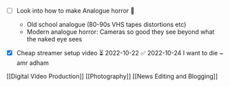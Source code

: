 - [ ] Look into how to make Analogue horror 🔼 
	- Old school analogue (80-90s VHS tapes distortions etc)
	- Modern analogue horror: Cameras so good they see beyond what the naked eye sees
- [x] Cheap streamer setup video ⏳ 2022-10-22 ✅ 2022-10-24
 I want to die ~ amr adham 



[[Digital Video Production]]
[[Photography]]
[[News Editing and Blogging]]